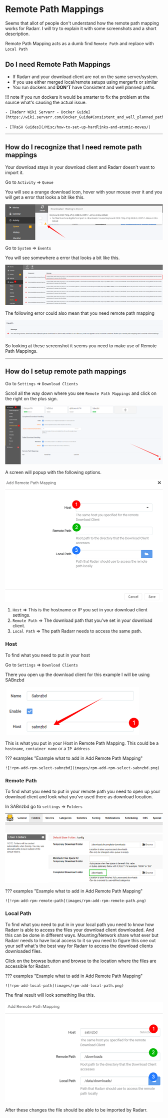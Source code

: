# Remote Path Mappings

Seems that allot of people don't understand how the remote path mapping works for Radarr. I will try to explain it with some screenshots and a short description.

Remote Path Mapping acts as a dumb find `Remote Path` and replace with `Local Path`

## Do I need Remote Path Mappings

- If Radarr and your download client are not on the same server/system.
- If you use either merged local/remote setups using mergerfs or similar
- You run dockers and **DON'T** have Consistent and well planned paths.

!!! note
    If you run dockers it would be smarter to fix the problem at the source what's causing the actual issue.

    - [Radarr Wiki Servarr - Docker Guide](https://wiki.servarr.com/Docker_Guide#Consistent_and_well_planned_paths)

    - [TRaSH Guides](/Misc/how-to-set-up-hardlinks-and-atomic-moves/)

------

## How do I recognize that I need remote path mappings

Your download stays in your download client and Radarr doesn't want to import it.

Go to `Activity` => `Queue`

You will see a orange download icon, hover with your mouse over it and you will get a error that looks a bit like this.

![!rpm-activity-waiting-for-import](images/rpm-activity-waiting-for-import.png)

Go to `System` => `Events`

You will see somewhere a error that looks a bit like this.

![!rpm-system-events](images/rpm-system-events.png)

The following error could also mean that you need remote path mapping

![!rpm-health-issue](images/rpm-health-issue.png)

So looking at these screenshot it seems you need to make use of Remote Path Mappings.

------

## How do I setup remote path mappings

Go to `Settings` => `Download Clients`

Scroll all the way down where you see `Remote Path Mappings` and click on the right on the plus sign.

![!rpm-settings-download-clients](images/rpm-settings-download-clients.png)

A screen will popup with the following options.

![!rpm-add-rpm](images/rpm-add-rpm.png)

1. `Host` => This is the hostname or IP you set in your download client settings.
1. `Remote Path` => The download path that you've set in your download client.
1. `Local Path` => The path Radarr needs to access the same path.

### Host

To find what you need to put in your host

Go to `Settings` => `Download Clients`

There you open up the download client for this example I will be using SABnzbd

​    ![!rpm-sabnzbd-host](images/rpm-sabnzbd-host.png)

This is what you put in your Host in Remote Path Mapping.
This could be a `hostname`, `container name` or a `IP Address`

??? examples "Example what to add in Add Remote Path Mapping"

    ![!rpm-add-rpm-select-sabnzbd](images/rpm-add-rpm-select-sabnzbd.png)

### Remote Path

To find what you need to put in your remote path you need to open up your download client and look what you've used there as download location.

In SABnzbd go to `settings` => `Folders`

![!rpm-sabnzbd-folders-cdf](images/rpm-sabnzbd-folders-cdf.png)

??? examples "Example what to add in Add Remote Path Mapping"

    ![!rpm-add-rpm-remote-path](images/rpm-add-rpm-remote-path.png)

### Local Path

To find what you need to put in in your local path you need to know how Radarr is able to access the files your download client downloaded. And this can be done in different ways. Mounting/Network share what ever but Radarr needs to have local access to it so you need to figure this one out your self what's the best way for Radarr to access the download clients downloaded files.

Click on the browse button and browse to the location where the files are accessible for Radarr.

??? examples "Example what to add in Add Remote Path Mapping"

    ![!rpm-add-local-path](images/rpm-add-local-path.png)

The final result will look something like this.

![!rpm-final-results](images/rpm-final-results.png)

After these changes the file should be able to be imported by Radarr.

